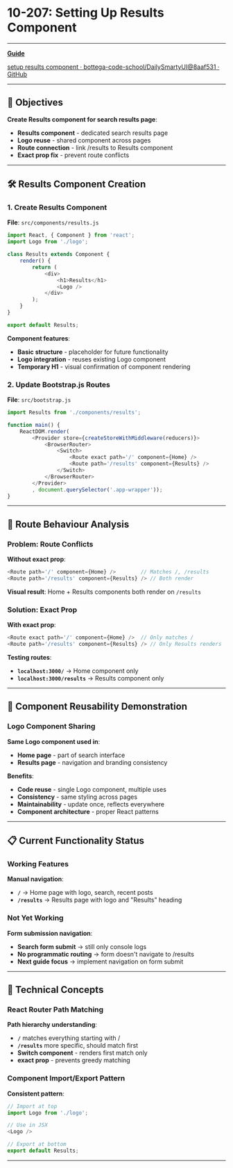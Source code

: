 # 10-207: Setting Up Results Component

---

**[Guide](https://devcamp.com/pt-full-stack-development-javascript-python-react/guide/setting-up-results-component-daily-smarty-ui)**

[setup results component · bottega-code-school/DailySmartyUI@8aaf531 · GitHub](https://github.com/bottega-code-school/DailySmartyUI/commit/8aaf531f2dfb3cf7881e1ad97e7683f362f66bf4)

---

## 🎯 Objectives

**Create Results component for search results page**:

- **Results component** - dedicated search results page
- **Logo reuse** - shared component across pages
- **Route connection** - link /results to Results component
- **Exact prop fix** - prevent route conflicts

---

## 🛠️ Results Component Creation

### 1. Create Results Component

**File**: `src/components/results.js`

```javascript
import React, { Component } from 'react';
import Logo from './logo';

class Results extends Component {
    render() {
        return (
            <div>
                <h1>Results</h1>
                <Logo />
            </div>
        );
    }
}

export default Results;
```

**Component features**:

- **Basic structure** - placeholder for future functionality
- **Logo integration** - reuses existing Logo component
- **Temporary H1** - visual confirmation of component rendering

### 2. Update Bootstrap.js Routes

**File**: `src/bootstrap.js`

```javascript
import Results from './components/results';

function main() {
    ReactDOM.render(
        <Provider store={createStoreWithMiddleware(reducers)}>
            <BrowserRouter>
                <Switch>
                    <Route exact path='/' component={Home} />
                    <Route path='/results' component={Results} />
                </Switch>
            </BrowserRouter>
        </Provider>
        , document.querySelector('.app-wrapper'));
}
```

---

## 📧 Route Behaviour Analysis

### Problem: Route Conflicts

**Without exact prop**:

```javascript
<Route path='/' component={Home} />        // Matches /, /results
<Route path='/results' component={Results} /> // Both render
```

**Visual result**: Home + Results components both render on `/results`

### Solution: Exact Prop

**With exact prop**:

```javascript
<Route exact path='/' component={Home} />  // Only matches /
<Route path='/results' component={Results} /> // Only Results renders
```

**Testing routes**:

- **`localhost:3000/`** → Home component only
- **`localhost:3000/results`** → Results component only

---

## 📧 Component Reusability Demonstration

### Logo Component Sharing

**Same Logo component used in**:

- **Home page** - part of search interface
- **Results page** - navigation and branding consistency

**Benefits**:

- **Code reuse** - single Logo component, multiple uses  
- **Consistency** - same styling across pages
- **Maintainability** - update once, reflects everywhere
- **Component architecture** - proper React patterns

---

## 📋 Current Functionality Status

### Working Features

**Manual navigation**:

- **`/`** → Home page with logo, search, recent posts
- **`/results`** → Results page with logo and "Results" heading

### Not Yet Working

**Form submission navigation**:

- **Search form submit** → still only console logs
- **No programmatic routing** → form doesn't navigate to /results
- **Next guide focus** → implement navigation on form submit

---

## 📧 Technical Concepts

### React Router Path Matching

**Path hierarchy understanding**:

- **`/`** matches everything starting with /
- **`/results`** more specific, should match first
- **Switch component** - renders first match only
- **exact prop** - prevents greedy matching

### Component Import/Export Pattern

**Consistent pattern**:

```javascript
// Import at top
import Logo from './logo';

// Use in JSX  
<Logo />

// Export at bottom
export default Results;
```

---
